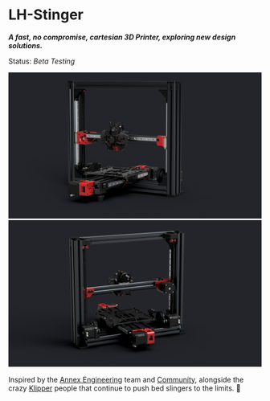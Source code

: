 ﻿# LH-Stinger
***A fast, no compromise, cartesian 3D Printer, exploring new design solutions.***

Status: *Beta Testing*

![Image of Stinger Front](Images/New_Frame_v1023.png)
![Image of Stinger Back](Images/New_Frame_v1023b.png)


Inspired by the [Annex Engineering](https://github.com/Annex-Engineering) team and [Community](https://discord.com/invite/MzTR3zE), alongside the crazy [Klipper](https://discord.klipper3d.org) people that continue to push bed slingers to the limits. :purple_heart:
